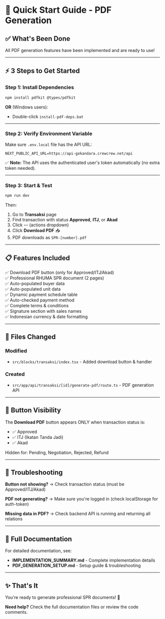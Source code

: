 # 🚀 Quick Start Guide - PDF Generation

## ✅ What's Been Done

All PDF generation features have been implemented and are ready to use!

---

## ⚡ 3 Steps to Get Started

### Step 1: Install Dependencies

```bash
npm install pdfkit @types/pdfkit
```

**OR** (Windows users):

- Double-click `install-pdf-deps.bat`

---

### Step 2: Verify Environment Variable

Make sure `.env.local` file has the API URL:

```env
NEXT_PUBLIC_API_URL=https://api-gokandara.crewcrew.net/api
```

✅ **Note:** The API uses the authenticated user's token automatically (no extra token needed).

---

### Step 3: Start & Test

```bash
npm run dev
```

Then:

1. Go to **Transaksi** page
2. Find transaction with status **Approved**, **ITJ**, or **Akad**
3. Click **⋯** (actions dropdown)
4. Click **Download PDF** 📥
5. PDF downloads as `SPR-[number].pdf`

---

## 📋 Features Included

✅ Download PDF button (only for Approved/ITJ/Akad)  
✅ Professional RHUMA SPR document (2 pages)  
✅ Auto-populated buyer data  
✅ Auto-populated unit data  
✅ Dynamic payment schedule table  
✅ Auto-checked payment method  
✅ Complete terms & conditions  
✅ Signature section with sales names  
✅ Indonesian currency & date formatting

---

## 📁 Files Changed

### Modified

- `src/blocks/transaksi/index.tsx` - Added download button & handler

### Created

- `src/app/api/transaksi/[id]/generate-pdf/route.ts` - PDF generation API

---

## 🎯 Button Visibility

The **Download PDF** button appears ONLY when transaction status is:

- ✅ Approved
- ✅ ITJ (Ikatan Tanda Jadi)
- ✅ Akad

Hidden for: Pending, Negotiation, Rejected, Refund

---

## 🐛 Troubleshooting

**Button not showing?**
→ Check transaction status (must be Approved/ITJ/Akad)

**PDF not generating?**
→ Make sure you're logged in (check localStorage for auth-token)

**Missing data in PDF?**
→ Check backend API is running and returning all relations

---

## 📖 Full Documentation

For detailed documentation, see:

- **IMPLEMENTATION_SUMMARY.md** - Complete implementation details
- **PDF_GENERATION_SETUP.md** - Setup guide & troubleshooting

---

## ✨ That's It

You're ready to generate professional SPR documents! 🎉

**Need help?** Check the full documentation files or review the code comments.
